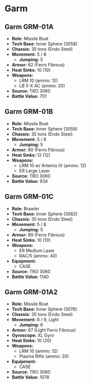 # Garm
## Garm GRM-01A
- **Role:** Missile Boat
- **Tech Base:** Inner Sphere (3058)
- **Chassis:** 35 tons (Endo Steel)
- **Movement:** 5 / 8
  - **Jumping:** 5
- **Armor:** 62 (Ferro Fibrous)
- **Heat Sinks:** 10 (10)
- **Weapons:**
  - LRM 10 (ammo: 12)
  - LB 5-X AC (ammo: 20)
- **Source:** TRO 3060
- **Battle Value:** 701

## Garm GRM-01B
- **Role:** Missile Boat
- **Tech Base:** Inner Sphere (3059)
- **Chassis:** 35 tons (Endo Steel)
- **Movement:** 5 / 8
  - **Jumping:** 5
- **Armor:** 80 (Ferro Fibrous)
- **Heat Sinks:** 12 (12)
- **Weapons:**
  - LRM 10 w/ Artemis IV (ammo: 12)
  - ER Large Laser
- **Source:** TRO 3060
- **Battle Value:** 934

## Garm GRM-01C
- **Role:** Brawler
- **Tech Base:** Inner Sphere (3062)
- **Chassis:** 35 tons (Endo Steel)
- **Movement:** 5 / 8
  - **Jumping:** 5
- **Armor:** 89 (Ferro Fibrous)
- **Heat Sinks:** 10 (10)
- **Weapons:**
  - ER Medium Laser
  - RAC/5 (ammo: 40)
- **Equipment:**
  - CASE
- **Source:** TRO 3060
- **Battle Value:** 1140

## Garm GRM-01A2
- **Role:** Missile Boat
- **Tech Base:** Inner Sphere (3076)
- **Chassis:** 35 tons (Endo Steel)
- **Movement:** 6 / 9, Light
  - **Jumping:** 6
- **Armor:** 67 (Light Ferro Fibrous)
- **Gyroscope:** XL Gyro
- **Heat Sinks:** 10 (20)
- **Weapons:**
  - LRM 10 (ammo: 12)
  - Plasma Rifle (ammo: 20)
- **Equipment:**
  - CASE
- **Source:** TRO 3060
- **Battle Value:** 1078

